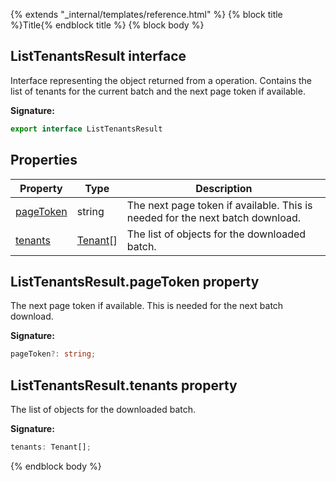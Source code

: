 {% extends "_internal/templates/reference.html" %}
{% block title %}Title{% endblock title %}
{% block body %}

## ListTenantsResult interface

Interface representing the object returned from a  operation. Contains the list of tenants for the current batch and the next page token if available.

<b>Signature:</b>

```typescript
export interface ListTenantsResult 
```

## Properties

|  Property | Type | Description |
|  --- | --- | --- |
|  [pageToken](./firebase-admin_auth.listtenantsresult.md#listtenantsresultpagetoken_property) | string | The next page token if available. This is needed for the next batch download. |
|  [tenants](./firebase-admin_auth.listtenantsresult.md#listtenantsresulttenants_property) | [Tenant](./firebase-admin_.tenant.md#tenant_class)<!-- -->\[\] | The list of  objects for the downloaded batch. |

## ListTenantsResult.pageToken property

The next page token if available. This is needed for the next batch download.

<b>Signature:</b>

```typescript
pageToken?: string;
```

## ListTenantsResult.tenants property

The list of  objects for the downloaded batch.

<b>Signature:</b>

```typescript
tenants: Tenant[];
```
{% endblock body %}
